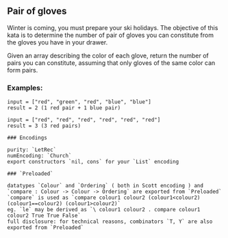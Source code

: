 ## Pair of gloves

Winter is coming, you must prepare your ski holidays. The objective of this kata is to determine the number of pair of gloves you can constitute from the gloves you have in your drawer.

Given an array describing the color of each glove, return the number of pairs you can constitute, assuming that only gloves of the same color can form pairs.

### Examples:

```
input = ["red", "green", "red", "blue", "blue"]
result = 2 (1 red pair + 1 blue pair)

input = ["red", "red", "red", "red", "red", "red"]
result = 3 (3 red pairs)
```

```if:lambdacalc
### Encodings

purity: `LetRec`
numEncoding: `Church`
export constructors `nil, cons` for your `List` encoding

### `Preloaded`

datatypes `Colour` and `Ordering` ( both in Scott encoding ) and
`compare : Colour -> Colour -> Ordering` are exported from `Preloaded`
`compare` is used as `compare colour1 colour2 (colour1<colour2) (colour1==colour2) (colour1>colour2)`
eg. `le` may be derived as `\ colour1 colour2 . compare colour1 colour2 True True False`
full disclosure: for technical reasons, combinators `T, Y` are also exported from `Preloaded`
```
